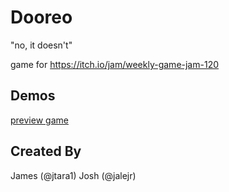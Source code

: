 # Dooreo
"no, it doesn't"

game for https://itch.io/jam/weekly-game-jam-120

## Demos

[preview game](_ReleasePreviews/README.md)

## Created By

James (@jtara1)
Josh (@jalejr)
